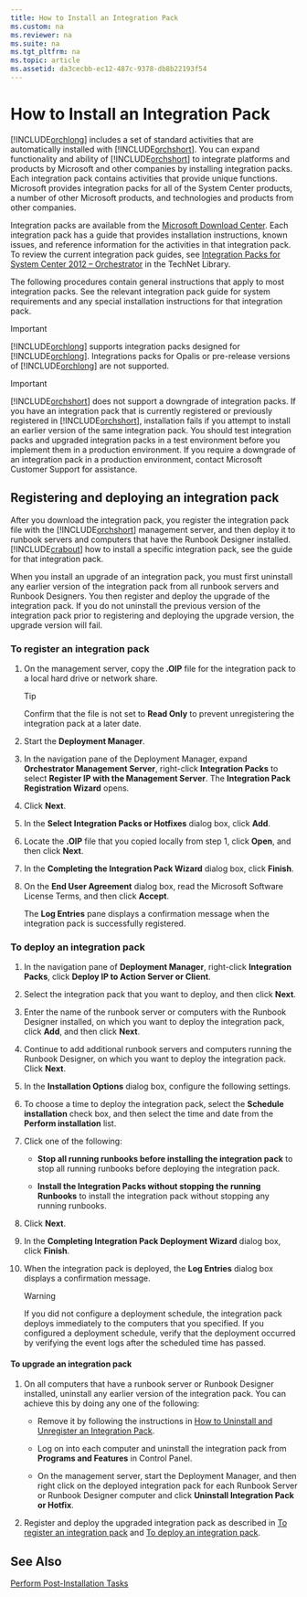 ```yaml
---
title: How to Install an Integration Pack
ms.custom: na
ms.reviewer: na
ms.suite: na
ms.tgt_pltfrm: na
ms.topic: article
ms.assetid: da3cecbb-ec12-487c-9378-db8b22193f54
---
```

# How to Install an Integration Pack
[!INCLUDE[orchlong](./Token/orchlong_md.md)] includes a set of standard activities that are automatically installed with [!INCLUDE[orchshort](./Token/orchshort_md.md)]. You can expand functionality and ability of [!INCLUDE[orchshort](./Token/orchshort_md.md)] to integrate platforms and products by Microsoft and other companies by installing integration packs. Each integration pack contains activities that provide unique functions. Microsoft provides integration packs for all of the System Center products, a number of other Microsoft products, and technologies and products from other companies.

Integration packs are available from the [Microsoft Download Center](http://go.microsoft.com/fwlink/p/?LinkID=225843). Each integration pack has a guide that provides installation instructions, known issues, and reference information for the activities in that integration pack. To review the current integration pack guides, see [Integration Packs for System Center 2012 – Orchestrator](http://go.microsoft.com/fwlink/p/?LinkID=220929) in the TechNet Library.

The following procedures contain general instructions that apply to most integration packs. See the relevant integration pack guide for system requirements and any special installation instructions for that integration pack.

> [!IMPORTANT]
> [!INCLUDE[orchlong](./Token/orchlong_md.md)] supports integration packs designed for [!INCLUDE[orchlong](./Token/orchlong_md.md)]. Integrations packs for Opalis or pre\-release versions of [!INCLUDE[orchlong](./Token/orchlong_md.md)] are not supported.

> [!IMPORTANT]
> [!INCLUDE[orchshort](./Token/orchshort_md.md)] does not support a downgrade of integration packs. If you have an integration pack that is currently registered or previously registered in [!INCLUDE[orchshort](./Token/orchshort_md.md)], installation fails if you attempt to install an earlier version of the same integration pack. You should test integration packs and upgraded integration packs in a test environment before you implement them in a production environment. If you require a downgrade of an integration pack in a production environment, contact Microsoft Customer Support for assistance.

## Registering and deploying an integration pack
After you download the integration pack, you register the integration pack file with the [!INCLUDE[orchshort](./Token/orchshort_md.md)] management server, and then deploy it to runbook servers and computers that have the Runbook Designer installed. [!INCLUDE[crabout](./Token/crabout_md.md)] how to install a specific integration pack, see the guide for that integration pack.

When you install an upgrade of an integration pack, you must first uninstall any earlier version of the integration pack from all runbook servers and Runbook Designers. You then register and deploy the upgrade of the integration pack. If you do not uninstall the previous version of the integration pack prior to registering and deploying the upgrade version, the upgrade version will fail.

### <a name="BMK_registerintegrationpack"></a>To register an integration pack

1.  On the management server, copy the **.OIP** file for the integration pack to a local hard drive or network share.

    > [!TIP]
    > Confirm that the file is not set to **Read Only** to prevent unregistering the integration pack at a later date.

2.  Start the **Deployment Manager**.

3.  In the navigation pane of the Deployment Manager, expand **Orchestrator Management Server**, right\-click **Integration Packs** to select **Register IP with the Management Server**. The **Integration Pack Registration Wizard** opens.

4.  Click **Next**.

5.  In the **Select Integration Packs or Hotfixes** dialog box, click **Add**.

6.  Locate the **.OIP** file that you copied locally from step 1, click **Open**, and then click **Next**.

7.  In the **Completing the Integration Pack Wizard** dialog box, click **Finish**.

8.  On the **End User Agreement** dialog box, read the Microsoft Software License Terms, and then click **Accept**.

    The **Log Entries** pane displays a confirmation message when the integration pack is successfully registered.

### <a name="BMK_deployintegrationpack"></a>To deploy an integration pack

1.  In the navigation pane of **Deployment Manager**, right\-click **Integration Packs**, click **Deploy IP to Action Server or Client**.

2.  Select the integration pack that you want to deploy, and then click **Next**.

3.  Enter the name of the runbook server or computers with the Runbook Designer installed, on which you want to deploy the integration pack, click **Add**, and then click **Next**.

4.  Continue to add additional runbook servers and computers running the Runbook Designer, on which you want to deploy the integration pack. Click **Next**.

5.  In the **Installation Options** dialog box, configure the following settings.

6.  To choose a time to deploy the integration pack, select the **Schedule installation** check box, and then select the time and date from the **Perform installation** list.

7.  Click one of the following:

    -   **Stop all running runbooks before installing the integration pack**  to stop all running runbooks before deploying the integration pack.

    -   **Install the Integration Packs without stopping the running Runbooks** to install the integration pack without stopping any running runbooks.

8.  Click **Next**.

9. In the **Completing Integration Pack Deployment Wizard** dialog box, click **Finish**.

10. When the integration pack is deployed, the **Log Entries** dialog box displays a confirmation message.

    > [!WARNING]
    > If you did not configure a deployment schedule, the integration pack deploys immediately to the computers that you specified. If you configured a deployment schedule, verify that the deployment occurred by verifying the event logs after the scheduled time has passed.

#### To upgrade an integration pack

1.  On all computers that have a runbook server or Runbook Designer installed, uninstall any earlier version of the integration pack. You can achieve this by doing any one of the following:

    -   Remove it by following the instructions in [How to Uninstall and Unregister an Integration Pack](./How-to-Uninstall-and-Unregister-an-Integration-Pack.md).

    -   Log on into each computer and uninstall the integration pack from **Programs and Features** in Control Panel.

    -   On the management server, start the Deployment Manager, and then right click on the deployed integration pack for each Runbook Server or Runbook Designer computer and click **Uninstall Integration Pack or Hotfix**.

2.  Register and deploy the upgraded integration pack as described in [To register an integration pack](assetId:///722d2c22-1ea4-4dd0-be22-c662bb0d1473#BMK_registerintegrationpack) and [To deploy an integration pack](assetId:///722d2c22-1ea4-4dd0-be22-c662bb0d1473#BMK_deployintegrationpack).

## See Also
[Perform Post-Installation Tasks](./Perform-Post-Installation-Tasks.md)


